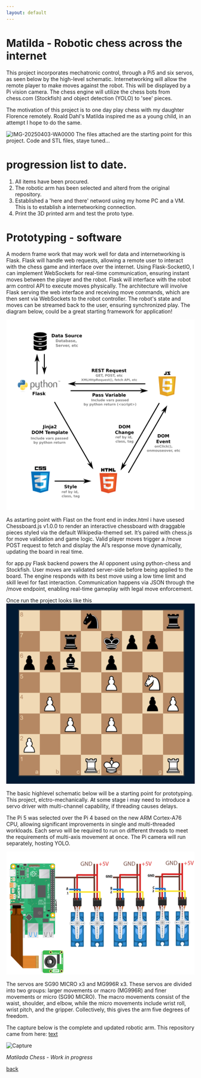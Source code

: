 ```yaml
---
layout: default
---
```


# Matilda - Robotic chess across the internet

This project incorporates mechatronic control, through a Pi5 and six servos, as seen below by the high-level schematic.
Internetworking will allow the remote player to make moves against the robot. This will be displayed by a Pi vision camera.
The chess engine will utilize the chess bots from chess.com (Stockfish) and object detection (YOLO) to 'see' pieces.

The motivation of this project is to one day play chess with my daughter Florence remotely. Roald Dahl's Matilda
inspired me as a young child, in an attempt I hope to do the same.

![IMG-20250403-WA0000](https://github.com/user-attachments/assets/9093c39c-3aeb-4760-bead-17b0a86b5c7f)
The files attached are the starting point for this project. 
Code and STL files, staye tuned... 

# progression list to date.
1. All items have been procured.
2. The robotic arm has been selected and alterd from the original repository. 
3. Established a 'here and there' netword using my home PC and a VM. This is to establish a internetworking connection.
4. Print the 3D printed arm and test the proto type.

# Prototyping - software
A modern frame work that may work well for data and internetworking is Flask. 
Flask will handle web requests, allowing a remote user to interact with the chess game and interface over the internet. Using Flask-SocketIO, I can implement WebSockets for real-time communication, ensuring instant moves between the player and the robot. Flask will interface with the robot arm control API to execute moves physically. The architecture will involve Flask serving the web interface and receiving move commands, which are then sent via WebSockets to the robot controller. The robot's state and moves can be streamed back to the user, ensuring synchronized play.
The diagram below, could be a great starting framework for application!



<img src="image-1.png" alt="alt text" width="800">


As astarting point with Flast on the front end in index.html i have usesed Chessboard.js v1.0.0 to render an interactive chessboard with draggable pieces styled via the default Wikipedia-themed set. It’s paired with chess.js for move validation and game logic. Valid player moves trigger a /move POST request to fetch and display the AI’s response move dynamically, updating the board in real time.

for app.py Flask backend powers the AI opponent using python-chess and Stockfish. User moves are validated server-side before being applied to the board. The engine responds with its best move using a low time limit and skill level for fast interaction. Communication happens via JSON through the /move endpoint, enabling real-time gameplay with legal move enforcement.

Once run the project looks like this
<img src="image-2.png" alt="alt text" width="800">





The basic highlevel schematic below will be a starting point for prototyping. This project, elctro-mechanically.
At some stage i may need to introduce a servo driver with multi-channel capability, if threading causes delays.

The Pi 5 was selected over the Pi 4 based on the new ARM Cortex-A76 CPU, allowing significant improvements in single and multi-threaded workloads. Each servo will be required to run on different threads to meet the requirements of multi-axis movement at once.
The Pi camera will run separately, hosting YOLO.

![alt text](image.png)

The servos are SG90 MICRO x3 and MG996R x3. These servos are divided into two groups: larger movements or macro (MG996R) and finer movements or micro (SG90 MICRO). The macro movements consist of the waist, shoulder, and elbow, while the micro movements include wrist roll, wrist pitch, and the gripper. Collectively, this gives the arm five degrees of freedom.

The capture below is the complete and updated robotic arm. 
This repository came from here: [text](https://howtomechatronics.com/tutorials/arduino/diy-arduino-robot-arm-with-smartphone-control/)

![Capture](https://github.com/user-attachments/assets/e8dce431-166a-4af0-a0d3-019e8ef835c1)



_Matilada Chess - Work in progress_

[back](./)